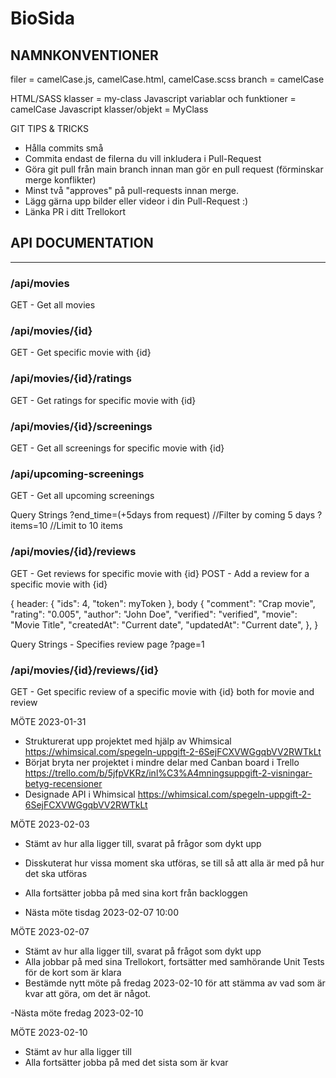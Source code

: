 # BioSida

## NAMNKONVENTIONER

filer = camelCase.js, camelCase.html, camelCase.scss
branch = camelCase

HTML/SASS klasser = my-class
Javascript variablar och funktioner = camelCase
Javascript klasser/objekt = MyClass

GIT TIPS & TRICKS

- Hålla commits små
- Commita endast de filerna du vill inkludera i Pull-Request
- Göra git pull från main branch innan man gör en pull request (förminskar merge konflikter)
- Minst två "approves" på pull-requests innan merge.
- Lägg gärna upp bilder eller videor i din Pull-Request :)
- Länka PR i ditt Trellokort

## API DOCUMENTATION

---

### /api/movies

GET - Get all movies

### /api/movies/{id}

GET - Get specific movie with {id}

### /api/movies/{id}/ratings

GET - Get ratings for specific movie with {id}

### /api/movies/{id}/screenings

GET - Get all screenings for specific movie with {id}

### /api/upcoming-screenings

GET - Get all upcoming screenings

Query Strings
?end_time=(+5days from request) //Filter by coming 5 days
?items=10 //Limit to 10 items

### /api/movies/{id}/reviews

GET - Get reviews for specific movie with {id}
POST - Add a review for a specific movie with {id}

{
header: {
"ids": 4,
"token": myToken
},
body {
"comment": "Crap movie",
"rating": "0.005",
"author": "John Doe",
"verified": "verified",
"movie": "Movie Title",
"createdAt": "Current date",
"updatedAt": "Current date",
},
}

Query Strings - Specifies review page
?page=1

### /api/movies/{id}/reviews/{id}

GET - Get specific review of a specific movie with {id} both for movie and review

MÖTE 2023-01-31

- Strukturerat upp projektet med hjälp av Whimsical https://whimsical.com/spegeln-uppgift-2-6SejFCXVWGgqbVV2RWTkLt
- Börjat bryta ner projektet i mindre delar med Canban board i Trello https://trello.com/b/5jfpVKRz/inl%C3%A4mningsuppgift-2-visningar-betyg-recensioner
- Designade API i Whimsical https://whimsical.com/spegeln-uppgift-2-6SejFCXVWGgqbVV2RWTkLt

MÖTE 2023-02-03

- Stämt av hur alla ligger till, svarat på frågor som dykt upp
- Disskuterat hur vissa moment ska utföras, se till så att alla är med på hur det ska utföras
- Alla fortsätter jobba på med sina kort från backloggen

- Nästa möte tisdag 2023-02-07 10:00

MÖTE 2023-02-07

- Stämt av hur alla ligger till, svarat på frågot som dykt upp
- Alla jobbar på med sina Trellokort, fortsätter med samhörande Unit Tests för de kort som är klara
- Bestämde nytt möte på fredag 2023-02-10 för att stämma av vad som är kvar att göra, om det är något.

-Nästa möte fredag 2023-02-10

MÖTE 2023-02-10

- Stämt av hur alla ligger till
- Alla fortsätter jobba på med det sista som är kvar
